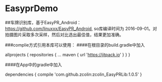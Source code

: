 # EasyprDemo
##车牌识别库，基于EasyPR_Android： https://github.com/linuxxx/EasyPR_Android, so库编译时间为 2016-09-01。对拍摄图片采取多次采样，然后对比选出最佳值，结果更加准确。

###complie方式引用本库可以使用：
####在根目录的build.gradle中加入

allprojects {
		repositories {
			...
			maven { url 'https://jitpack.io' }
		}
	}
  
####在App中的gradle中加入
  
  dependencies {
	        compile 'com.github.zcolin:zcolin_EasyPRLib:1.0.5'
	}
